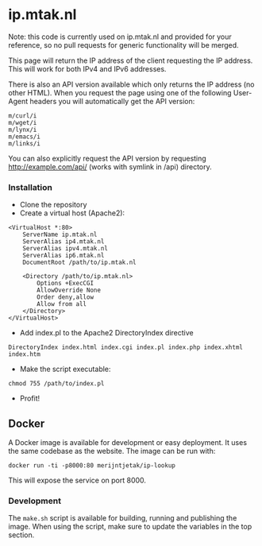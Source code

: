 # ip.mtak.nl
Note: this code is currently used on ip.mtak.nl and provided for your reference, so no pull requests for generic functionality will be merged.

This page will return the IP address of the client requesting the IP address. This will work for both IPv4 and IPv6 addresses.

There is also an API version available which only returns the IP address (no other HTML). When you request the page using one of the following User-Agent headers you will automatically get the API version:

    m/curl/i
    m/wget/i
    m/lynx/i
    m/emacs/i
    m/links/i

You can also explicitly request the API version by requesting http://example.com/api/ (works with symlink in /api) directory.

### Installation
* Clone the repository
* Create a virtual host (Apache2):
```
<VirtualHost *:80>
	ServerName ip.mtak.nl
	ServerAlias ip4.mtak.nl
	ServerAlias ipv4.mtak.nl
	ServerAlias ip6.mtak.nl
	DocumentRoot /path/to/ip.mtak.nl

	<Directory /path/to/ip.mtak.nl>
		Options +ExecCGI
		AllowOverride None
		Order deny,allow
		Allow from all
	</Directory>
</VirtualHost>
```
* Add index.pl to the Apache2 DirectoryIndex directive
```
DirectoryIndex index.html index.cgi index.pl index.php index.xhtml index.htm
```
* Make the script executable:
```
chmod 755 /path/to/index.pl
```
* Profit!

## Docker
A Docker image is available for development or easy deployment. It uses the same codebase as the website. The image can be run with:
```
docker run -ti -p8000:80 merijntjetak/ip-lookup
```

This will expose the service on port 8000.

### Development
The `make.sh` script is available for building, running and publishing the image. When using the script, make sure to update the variables in the top section.
